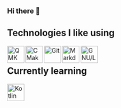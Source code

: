 ### Hi there 👋

## Technologies I like using

[<img align="left" alt="QMK" height="40px" src="https://avatars3.githubusercontent.com/u/25358678?s=200&v=4"/>](https://github.com/qmk)

[<img align="left" alt="CMake" height="40px" src="https://upload.wikimedia.org/wikipedia/commons/thumb/8/8f/Breezeicons-apps-48-cmake.svg/1024px-Breezeicons-apps-48-cmake.svg.png"/>](https://en.wikipedia.org/wiki/CMake)

[<img align="left" alt="Git" height="40px" src="https://upload.wikimedia.org/wikipedia/commons/thumb/6/62/Git-logo-orange.svg/1920px-Git-logo-orange.svg.png"/>](https://en.wikipedia.org/wiki/Git)

[<img align="left" alt="Markdown" height="40px" src="https://upload.wikimedia.org/wikipedia/commons/e/ee/Markdown-blue-solid.svg"/>](https://en.wikipedia.org/wiki/Markdown)

[<img align="left" alt="GNU/Linux" height="40px" src="https://upload.wikimedia.org/wikipedia/commons/5/53/GNU_and_Tux.svg"/>](https://es.wikipedia.org/wiki/GNU/Linux)

<br>

## Currently learning

[<img align="left" alt="Kotlin" height="40px" src="https://upload.wikimedia.org/wikipedia/commons/b/b5/Kotlin-logo.png"/>](https://kotlinlang.org/)

<!--
**FabSchwul/FabSchwul** is a ✨ _special_ ✨ repository because its `README.md` (this file) appears on your GitHub profile.

Here are some ideas to get you started:

- 🔭 I’m currently working on ...
- 🌱 I’m currently learning ...
- 👯 I’m looking to collaborate on ...
- 🤔 I’m looking for help with ...
- 💬 Ask me about ...
- 📫 How to reach me: ...
- 😄 Pronouns: ...
- ⚡ Fun fact: ...
-->
